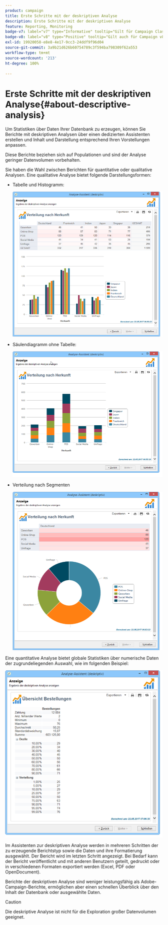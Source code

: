 ```yaml
---
product: campaign
title: Erste Schritte mit der deskriptiven Analyse
description: Erste Schritte mit der deskriptiven Analyse
feature: Reporting, Monitoring
badge-v7: label="v7" type="Informative" tooltip="Gilt für Campaign Classic v7"
badge-v8: label="v8" type="Positive" tooltip="Gilt auch für Campaign v8"
exl-id: 19920058-e8e8-4e17-9cc3-24ddf9f96d04
source-git-commit: 3a9b21d626b60754789c3f594ba798309f62a553
workflow-type: tm+mt
source-wordcount: '213'
ht-degree: 100%

---
```


# Erste Schritte mit der deskriptiven Analyse{#about-descriptive-analysis}



Um Statistiken über Daten Ihrer Datenbank zu erzeugen, können Sie Berichte mit deskriptiven Analysen über einen dedizierten Assistenten erstellen und Inhalt und Darstellung entsprechend Ihren Vorstellungen anpassen.

Diese Berichte beziehen sich auf Populationen und sind der Analyse geringer Datenvolumen vorbehalten.

Sie haben die Wahl zwischen Berichten für quantitative oder qualitative Analysen. Eine qualitative Analyse bietet folgende Darstellungsformen:

* Tabelle und Histogramm:

  ![](assets/reporting_descriptive_sample_1.png)

* Säulendiagramm ohne Tabelle:

  ![](assets/reporting_descriptive_sample_3.png)

* Verteilung nach Segmenten

  ![](assets/reporting_descriptive_sample_2.png)

Eine quantitative Analyse bietet globale Statistiken über numerische Daten der zugrundeliegenden Auswahl, wie im folgenden Beispiel:

![](assets/reporting_descriptive_quantitative_sample.png)

Im Assistenten zur deskriptiven Analyse werden in mehreren Schritten der zu erzeugende Berichtstyp sowie die Daten und ihre Formatierung ausgewählt. Der Bericht wird im letzten Schritt angezeigt. Bei Bedarf kann der Bericht veröffentlicht und mit anderen Benutzern geteilt, gedruckt oder in verschiedenen Formaten exportiert werden (Excel, PDF oder OpenDocument).

Berichte der deskriptiven Analyse sind weniger leistungsfähig als Adobe-Campaign-Berichte, ermöglichen aber einen schnellen Überblick über den Inhalt der Datenbank oder ausgewählte Daten.

>[!CAUTION]
>
>Die deskriptive Analyse ist nicht für die Exploration großer Datenvolumen geeignet.
